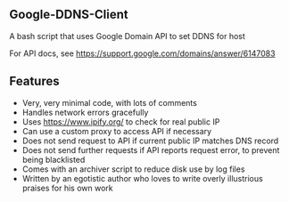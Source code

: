 ## Google-DDNS-Client
A bash script that uses Google Domain API to set DDNS for host

For API docs, see https://support.google.com/domains/answer/6147083

## Features
- Very, very minimal code, with lots of comments
- Handles network errors gracefully
- Uses https://www.ipify.org/ to check for real public IP
- Can use a custom proxy to access API if necessary
- Does not send request to API if current public IP matches DNS record
- Does not send further requests if API reports request error, to prevent being blacklisted
- Comes with an archiver script to reduce disk use by log files
- Written by an egotistic author who loves to write overly illustrious praises for his own work

